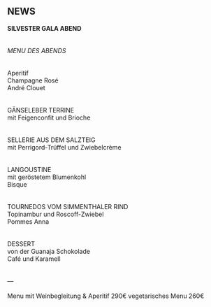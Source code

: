 ## NEWS

**SILVESTER GALA ABEND**    
<br>
<br>
_MENU DES ABENDS_    
<br>
<br>
Aperitif  
Champagne Rosé  
André Clouet  
<br>
<br>
GÄNSELEBER TERRINE   
mit Feigenconfit und Brioche    
<br>
<br>
SELLERIE AUS DEM SALZTEIG  
mit Perrigord-Trüffel und Zwiebelcrème  
<br>
<br>
LANGOUSTINE  
mit geröstetem Blumenkohl  
Bisque  
<br>
<br>
TOURNEDOS VOM SIMMENTHALER RIND  
Topinambur und Roscoff-Zwiebel  
Pommes Anna  
<br>
<br>
DESSERT  
von der Guanaja Schokolade  
Café und Karamell  
<br>
<br>
—  
<br>
Menu mit Weinbegleitung & Aperitif 290€
vegetarisches Menu  260€
 

